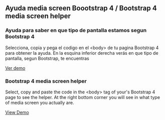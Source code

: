 ## Ayuda media screen Boootstrap 4 / Bootstrap 4 media screen helper

### Ayuda para saber en que tipo de pantalla estamos segun Bootstrap 4
Selecciona, copia y pega el codigo en el &lt;body&gt; de tu pagina Bootstrap 4 para obtener la ayuda. En la esquina inferior derecha verás en que tipo de pantalla, segun Bootstrap, te encuentras

[Ver demo](http://hugoganoza.com/gits/bs4-media-helper/)

### Bootstrap 4 media screen helper
Select, copy and paste the code in the &lt;body&gt; tag of your's Bootstrap 4 page to see the helper. At the right bottom corner you will see in what type of media screen you actually are.  

[View Demo](http://hugoganoza.com/gits/bs4-media-helper/)

